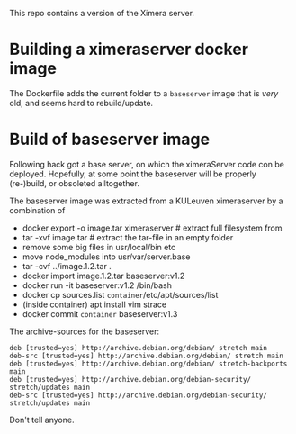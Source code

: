 
This repo contains a version of the Ximera server.

# Building a ximeraserver docker image

The Dockerfile adds the current folder to a `baseserver` image that is *very* old, and seems hard to rebuild/update.




# Build of baseserver image

Following hack got a base server, on which the ximeraServer code con be deployed.
Hopefully, at some point the baseserver will be properly (re-)build, or obsoleted alltogether.

The baseserver image was extracted from a KULeuven ximeraserver by a combination of

* docker export  -o image.tar ximeraserver    # extract full filesystem from 
* tar -xvf image.tar                          # extract the tar-file in an empty folder
* remove some big files in usr/local/bin etc
* move node_modules into usr/var/server.base
* tar -cvf ../image.1.2.tar .
* docker import image.1.2.tar baseserver:v1.2
* docker run -it baseserver:v1.2 /bin/bash
* docker cp  sources.list `container`/etc/apt/sources/list
* (inside container) apt install vim strace
* docker commit `container` baseserver:v1.3

The archive-sources for the baseserver:

```
deb [trusted=yes] http://archive.debian.org/debian/ stretch main
deb-src [trusted=yes] http://archive.debian.org/debian/ stretch main
deb [trusted=yes] http://archive.debian.org/debian/ stretch-backports main
deb [trusted=yes] http://archive.debian.org/debian-security/ stretch/updates main
deb-src [trusted=yes] http://archive.debian.org/debian-security/ stretch/updates main
```

Don't tell anyone.